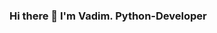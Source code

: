 ### Hi there 👋 I'm Vadim. Python-Developer

<!--
**Parker-ink/Parker-ink** is a ✨ _special_ ✨ repository because its `README.md` (this file) appears on your GitHub profile.

[![Typing SVG](https://readme-typing-svg.herokuapp.com?font=Fira+Code&pause=1000&width=435&lines=Yandex.Praktikum+graduate)](https://git.io/typing-svg)

